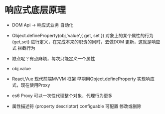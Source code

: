 # 响应式底层原理

- DOM Api -> 响应式业务 自动化
- Object.defineProperty(obj,'value',{
  get,
  set
})
    对象上的某个属性的行为(get,set) 进行定义，在完成本来的职责的同时，去做DOM 更新，这就是响应式
    拦截行为
- 缺点呢？有点麻烦，每次只能定义一个属性
- obj.value
- React,Vue 现代前端MVVM 框架  早期用Object.defineProperty
    实现响应式，现在使用Proxy
- es6 Proxy 可以一次性代理整个对象，代理行为更多

- 属性描述符 (property descriptor)
    configuable 可配置  修改或删除